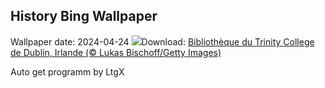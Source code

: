## History Bing Wallpaper
Wallpaper date: 2024-04-24
![](https://www.bing.com/th?id=OHR.TrinityDublin_FR-CA3633491688_UHD.jpg&w=1000)Download: [Bibliothèque du Trinity College de Dublin, Irlande (© Lukas Bischoff/Getty Images)](https://www.bing.com/th?id=OHR.TrinityDublin_FR-CA3633491688_UHD.jpg)

Auto get programm by LtgX
